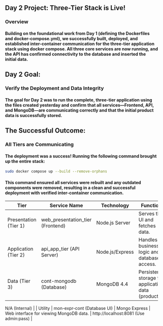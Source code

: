 ## Day 2 Project: Three-Tier Stack is Live!

### Overview

#### Building on the foundational work from Day 1 (defining the Dockerfiles and docker-compose.yml), we successfully built, deployed, and established inter-container communication for the three-tier application stack using docker compose. All three core services are now running, and the API has confirmed connectivity to the database and inserted the initial data.

## Day 2 Goal:

### Verify the Deployment and Data Integrity

#### The goal for Day 2 was to run the complete, three-tier application using the files created yesterday and confirm that all services—Frontend, API, and MongoDB—are communicating correctly and that the initial product data is successfully stored.


## The Successful Outcome:

### All Tiers are Communicating

#### The deployment was a success! Running the following command brought up the entire stack: 
``` bash
sudo docker compose up --build --remove-orphans
```
#### This command ensured all services were rebuilt and any outdated components were removed, resulting in a clean and successful deployment with verified inter-container communication.





| Tier | Service Name | Technology | Function | Access Point |
|----------|----------|----------|----------|----------|
| Presentation (Tier 1) | web_presentation_tier (Frontend) | Node.js Server | Serves the UI and fetches data. | [Row 1 Col 3](http://localhost:8000) |
| Application (Tier 2) | api_app_tier (API Server) | Node.js/Express | Handles business logic and database access. |(http://localhost:8080) |
| Data (Tier 3) | cont-mongodb (Database) | MongoDB 4.4 | Persistent storage for application data (products). | application data (products). |

N/A (Internal) |
| Utility | mon-expr-cont (Database UI) | Mongo Express | Web interface for viewing MongoDB data. | http://localhost:8081 (Use admin:pass) |
